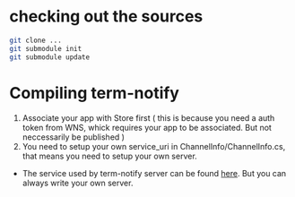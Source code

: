 # checking out the sources
```bash
git clone ...
git submodule init
git submodule update
```

# Compiling term-notify
1. Associate your app with Store first ( this is because you need a auth token from WNS, whick requires your app to be associated. But not neccessarily be published )
2. You need to setup your own service_uri in ChannelInfo/ChannelInfo.cs, that means you need to setup your own server.
  * The service used by term-notify server can be found [here](https://github.com/tgckpg/term-notify-server). But you can always write your own server.

